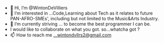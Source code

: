 - 👋 Hi, I’m @WintonDeVilliers
- 👀 I’m interested in ...Code,Learning about Tech as it relates to future PAN-AFRO-SMEs', 
     including but not limited to the Music&Arts Industry.
- 🌱 I’m currently striving ... to become the best programmer I can be.
-    I would like to collaborate on what you got. so...whatcha got ?
- 📫 How to reach me ...wintondvllrs2@gmail.com

<!---
WintonDeVilliers/WintonDeVilliers is a ✨ special ✨ repository because its `README.md` (this file) appears on your GitHub profile.
You can click the Preview link to take a look at your changes.
--->
